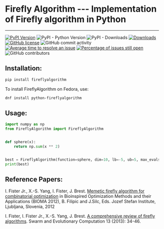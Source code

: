 # Firefly Algorithm --- Implementation of Firefly algorithm in Python

---

[![PyPI Version](https://img.shields.io/pypi/v/fireflyalgorithm.svg)](https://pypi.python.org/pypi/fireflyalgorithm)
![PyPI - Python Version](https://img.shields.io/pypi/pyversions/fireflyalgorithm.svg)
![PyPI - Downloads](https://img.shields.io/pypi/dm/fireflyalgorithm.svg)
[![Downloads](https://pepy.tech/badge/fireflyalgorithm)](https://pepy.tech/project/fireflyalgorithm)
[![GitHub license](https://img.shields.io/github/license/firefly-cpp/FireflyAlgorithm.svg)](https://github.com/firefly-cpp/FireflyAlgorithm/blob/master/LICENSE)
![GitHub commit activity](https://img.shields.io/github/commit-activity/w/firefly-cpp/FireflyAlgorithm.svg)
[![Average time to resolve an issue](http://isitmaintained.com/badge/resolution/firefly-cpp/FireflyAlgorithm.svg)](http://isitmaintained.com/project/firefly-cpp/FireflyAlgorithm "Average time to resolve an issue")
[![Percentage of issues still open](http://isitmaintained.com/badge/open/firefly-cpp/FireflyAlgorithm.svg)](http://isitmaintained.com/project/firefly-cpp/FireflyAlgorithm "Percentage of issues still open")
![GitHub contributors](https://img.shields.io/github/contributors/firefly-cpp/FireflyAlgorithm.svg)

## Installation:

```sh
pip install fireflyalgorithm
```
To install FireflyAlgorithm on Fedora, use:
```sh
dnf install python-fireflyalgorithm
```

## Usage:

```python
import numpy as np
from FireflyAlgorithm import FireflyAlgorithm


def sphere(x):
    return np.sum(x ** 2)


best = FireflyAlgorithm(function=sphere, dim=10, lb=-5, ub=5, max_evals=10000)
print(best)
```

## Reference Papers:

I. Fister Jr.,  X.-S. Yang,  I. Fister, J. Brest. [Memetic firefly algorithm for combinatorial optimization](http://www.iztok-jr-fister.eu/static/publications/44.pdf) in Bioinspired Optimization Methods and their Applications (BIOMA 2012), B. Filipic and J.Silc, Eds. 
Jozef Stefan Institute, Ljubljana, Slovenia, 2012 

I. Fister, I. Fister Jr.,  X.-S. Yang, J. Brest. [A comprehensive review of firefly algorithms](http://www.iztok-jr-fister.eu/static/publications/23.pdf). Swarm and Evolutionary Computation 13 (2013): 34-46.
